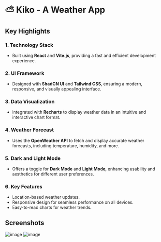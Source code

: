 # ⛅ Kiko - A Weather App

## Key Highlights

### 1. Technology Stack
- Built using **React** and **Vite.js**, providing a fast and efficient development experience.

### 2. UI Framework
- Designed with **ShadCN UI** and **Tailwind CSS**, ensuring a modern, responsive, and visually appealing interface.

### 3. Data Visualization
- Integrated with **Recharts** to display weather data in an intuitive and interactive chart format.

### 4. Weather Forecast
- Uses the **OpenWeather API** to fetch and display accurate weather forecasts, including temperature, humidity, and more.

### 5. Dark and Light Mode
- Offers a toggle for **Dark Mode** and **Light Mode**, enhancing usability and aesthetics for different user preferences.

### 6. Key Features
- Location-based weather updates.
- Responsive design for seamless performance on all devices.
- Easy-to-read charts for weather trends.

## Screenshots
![image](https://github.com/user-attachments/assets/f75d97ab-d97e-4421-a733-57ca3863c709)
![image](https://github.com/user-attachments/assets/bb32437e-e4e7-4fb2-8c4f-52c5bdbd7bd6)

